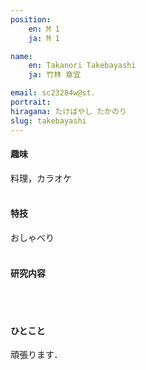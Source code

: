 ```yaml
---
position:
    en: M 1
    ja: M 1

name:
    en: Takanori Takebayashi
    ja: 竹林 章宜

email: sc23284w@st.
portrait:
hiragana: たけばやし たかのり
slug: takebayashi
---
```


#### 趣味
料理，カラオケ
<br><br>

#### 特技
おしゃべり
<br><br>

#### 研究内容
<br><br>

#### ひとこと
頑張ります．
<br><br>
